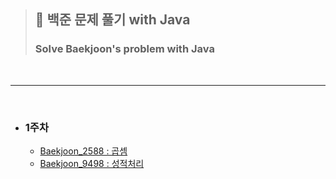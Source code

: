 > ## 🌟 백준 문제 풀기 with Java
> ### Solve Baekjoon's problem with Java

<br>

___

<br>

- ### 1주차
  - <a href="https://github.com/YuLim2/Baekjoon_Java/blob/master/Baekjoon_Java/src/week01/Baekjoon_2588.java">Baekjoon_2588 : 곱셈</a>
  - <a href="https://github.com/YuLim2/Baekjoon_Java/blob/master/Baekjoon_Java/src/week01/Baekjoon_9498.java">Baekjoon_9498 : 성적처리</a>

